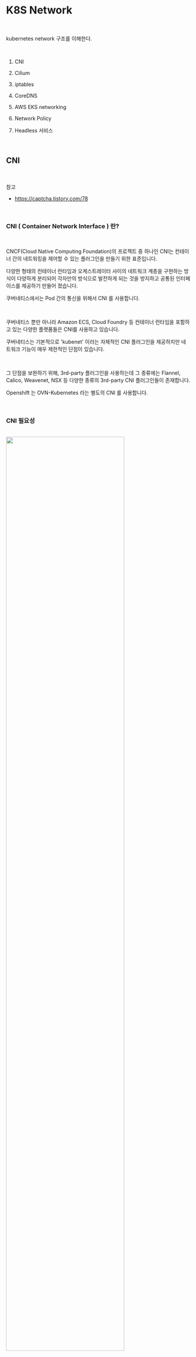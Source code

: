 # K8S Network

<br/>

kubernetes network 구조를  이해한다.  

<br/>


1. CNI  

2. Cilium  

3. iptables  

4. CoreDNS  

5. AWS EKS networking

6. Network Policy  

7. Headless 서비스  

<br/>

## CNI

<br/>

참고  
- https://captcha.tistory.com/78    

<br/>

### CNI ( Container Network Interface ) 란?

<br/>


CNCF(Cloud Native Computing Foundation)의 프로젝트 중 하나인 CNI는 컨테이너 간의 네트워킹을 제어할 수 있는 플러그인을 만들기 위한 표준입니다.   

다양한 형태의 컨테이너 런타임과 오케스트레이터 사이의 네트워크 계층을 구현하는 방식이 다양하게 분리되어 각자만의 방식으로 발전하게 되는 것을 방지하고 공통된 인터페이스를 제공하기 만들어 졌습니다.  

쿠버네티스에서는 Pod 간의 통신을 위해서 CNI 를 사용합니다. 

 
<br/>

쿠버네티스 뿐만 아니라 Amazon ECS, Cloud Foundry 등 컨테이너 런타임을 포함하고 있는 다양한 플랫폼들은 CNI를 사용하고 있습니다.   

쿠버네티스는 기본적으로 'kubenet' 이라는 자체적인 CNI 플러그인을 제공하지만 네트워크 기능이 매우 제한적인 단점이 있습니다.
 
<br/>

그 단점을 보완하기 위해, 3rd-party 플러그인을 사용하는데 그 종류에는 Flannel, Calico, Weavenet, NSX 등 다양한 종류의 3rd-party CNI 플러그인들이 존재합니다.    

Openshift 는 OVN-Kubernetes 라는 별도의 CNI 를 사용합니다.

<br/>

### CNI 필요성 

<br/>


<img src="./assets/cni_1.png" style="width: 80%; height: auto;"/>    


<br/>

예를들어, 위 그림과 같이 컨테이너 기반으로 동작하는 애플리케이션에 Web UI 컨테이너, Login 컨테이너, 장바구니 Cart 컨테이너 이렇게 멀티 호스트로 구성되어 있습니다. Web UI, Login, Cart 컨테이너는 서로 간에 당연히 통신이 되어야 할 겁니다.   

UI 컨테이너(172.17.0.2) 에서 Login 컨테이너(172.17.0.2) 로 통신을 하기 위해 트래픽을 보낸다고 가정합니다.   

정상적인 통신 패턴이라면 UI 컨테이너는 veth0 인터페이스를 통해 docker0 라는 브릿지 인터페이스를 타고 NAT처리 되어 worker node #1의 물리 인터페이스인 ens160의 IP(10.200.155.22) 로 나갑니다.   

그 후,  worker node #2 의 물리 인터페이스인 ens160 (10.200.155.23) 으로 들어와 docker0 브릿지 인터페이스를 통해 Login 컨테이너의 veth0으로 들어옵니다.   


그러나 위 그림에서 보듯이, 두 컨테이너의 IP는 동일하기 때문에 UI 컨테이너에서 Login 컨테이너로 통신을 시도하면 자기 자신인 UI 컨테이너 로컬로 통신을 시도 할 것입니다.   

위와 같은 멀티 호스트로 구성되어 있는 컨테이너 끼리 통신을 하기 위해서는 CNI가 반드시 설치되어 있어야 합니다.  

<br/>

<img src="./assets/cni_2.png" style="width: 80%; height: auto;"/>    

<br/>

CNI는 Calico, Weavenet, AWS CNI 등 매우 다양한 종류가 있습니다.  

위 그림에서는 weave net이라고 하는 CNI가 브릿지 인터페이스를 만들고 컨테이너 네트워크 대역대를 나눠주며 라우팅 테이블까지 생성하여 UI 컨테이너가 Login, Cart 컨테이너로 통신하는데 전혀 문제 없도록 지원합니다.   

<br/>

### CNI에서 사용되는 네트워크 모델  

<br/>

CNI Provider는 VXLAN(Virtual Extensible Lan), IP-in-IP 과 같은 캡슐화된 네트워크 모델 또는 BGP (Border Gateway Protocol)와 같은 캡슐화 되지 않은 네트워크 모델을 사용하여 네트워크 패브릭을 구현합니다.  

<br/>

### CNI 3rd-Party 플러그인 종류 및 지원하는 기능

<br/>

<img src="./assets/cni_3.png" style="width: 80%; height: auto;"/>    


<br/>

## Cilium

<br/>

참고   
- https://malwareanalysis.tistory.com/288

<br/>

### Cilium 등장 

<br/>

Cilium은 공식문서 소개 글처럼 linux eBPF를 이용한 고성능 네트워킹 솔루션입니다.  

쿠버네티스에서는 CNI로 동작합니다. 고성능 네트워킹 초점을 둔 이유는 iptables을 이용한 쿠버네티스 트래픽 라우팅의 단점을 보완하려는 목적이 있기 때문입니다.  


<br/>

### iptables 단정

<br/>

iptables의 특징때문에 파드와 서비스 갯수의 합이 몇천개, 몇만개 이상이라면 네트워크 성능이 낮아집니다.

<br/>

첫 번째 특징은, iptables는 일치한 iptables 규칙을 찾을 때까지 모든 규칙을 평가하는 특징이 있습니다. 파드와 서비스가 많아질수록 규칙을 찾는 시간이 지연되므로 네트워크 성능에 영향을 끼칩니다. 

<br/>


kube-proxy가 iptables모드를 사용하면, 파드 또는 서비스로 가는 트래픽은 iptables 규칙(rule)에 따라서 흘러갑니다. 파드/서비스가 생성될 때마다 iptables규칙이 여러개 생성됩니다. 예를 들어 파드 1개가 생성되면 iptables가 5개 이상 생성될 수 있습니다. 파드/서비스 갯수가 많아질수록 iptables는 기하급수적으로 증가합니다.   

결국, 일치하는 iptables를 찾을 때까지 수많은 iptables 규칙을 검사합니다. 

<br/>

두번째 특징은 iptaebls규칙 추가방법입니다. 새로운 규칙이 추가될 때마다 기존의 전체 규칙을 바꿔야 합니다. 데이터베이스 행(row)을 추가하는 방법이 아닙니다.   

이러한 결함을 "Incremental Update"기능 미지원이라고 부릅니다. 블로그 인용에 따르면 5000개의 서비스가 존재하는 상태에서 iptables 규칙을 추가하면 11분 정도가 소요된다고 합니다.  

<br/>

### route 경로  조회

<br/>

worker node 2번 서버에 접속을 한다.  

```bash
root@edu25:~# worker.sh
Worker Node OKD-2 connect.
core@okd-2.okd4.ktdemo.duckdns.org's password:
Fedora CoreOS 37.20230218.3.0
Tracker: https://github.com/coreos/fedora-coreos-tracker
Discuss: https://discussion.fedoraproject.org/tag/coreos

Last login: Sun Nov  5 18:55:37 2023 from 211.253.38.88
```  

<br/>

iptables 조회를 해봅니다. 

```bash
sudo iptables-save | grep 443
```  

Output
```bash
-A KUBE-SERVICES -d 172.30.70.227/32 -p tcp -m comment --comment "openshift-machine-api/machine-api-operator-webhook:https has no endpoints" -m tcp --dport 443 -j REJECT --reject-with icmp-port-unreachable
-A KUBE-SERVICES -d 172.30.199.52/32 -p tcp -m comment --comment "opensearch/opentelemetry-opentelemetry-operator-webhook has no endpoints" -m tcp --dport 443 -j REJECT --reject-with icmp-port-unreachable
-A KUBE-SERVICES -d 172.30.17.250/32 -p tcp -m comment --comment "opensearch/opentelemetry-opentelemetry-operator:https has no endpoints" -m tcp --dport 8443 -j REJECT --reject-with icmp-port-unreachable
-A KUBE-SEP-223KLBGHH3GIBFEC -p tcp -m comment --comment "openshift-machine-api/cluster-baremetal-operator-service:https" -m tcp -j DNAT --to-destination 10.128.0.17:8443
-A KUBE-SEP-25KJPLCOM5CAULPE -s 10.128.0.10/32 -m comment --comment "openshift-operator-lifecycle-manager/packageserver-service:5443" -j KUBE-MARK-MASQ
-A KUBE-SEP-25KJPLCOM5CAULPE -p tcp -m comment --comment "openshift-operator-lifecycle-manager/packageserver-service:5443" -m tcp -j DNAT --to-destination 10.128.0.10:5443
-A KUBE-SEP-2LD5ANDIU5KY663M -p tcp -m comment --comment "openshift-machine-api/control-plane-machine-set-operator:https" -m tcp -j DNAT --to-destination 10.128.0.37:9443
-A KUBE-SEP-3V2YDWSK4J7LMC65 -p tcp -m comment --comment "openshift-user-workload-monitoring/grafana-operator-controller-manager-metrics-service:https" -m tcp -j DNAT --to-destination 10.130.0.162:8443
...
```

<br/>

### 라우팅 단순화를 위한 eBPF 활용

<br/>

많은 연구자와 실무자들이 좋은 방법을 찾기 위해 방법을 연구했었고, 지금 많이 주목받고 있는 주제가 eBPF입니다. eBPF는 BPF의 확장개념입니다.

<br/>

공식문서에서 소개된것 처럼 eBPF는 두가지 키워드가 있습니다. ①커널 소스코드 또는 모듈로드 없이 기능 확장과 ②실행될 때 샌드박스로 작업이 수행됩니다. 간단하게 리눅스에서 지원하는 필터기능인데 샌드박스로 실행된다라고 이해하면 됩니다.   

eBPF는 이벤트 hook기반으로 동작합니다.   

<br/>

<img src="./assets/cni_4.png" style="width: 80%; height: auto;"/>    


<br/>

eBPF는 다양한 분야에서 활용되고 연구중입니다. 네트워크 분야에서는 리눅스 네트워크 스택에 eBPF를 활용하여 사용자 정의 기능을 추가하거나 커널레벨 네트워크 레이어 흐름을 수정할 수 있습니다.  

<br/>


<img src="./assets/cni_5.png" style="width: 80%; height: auto;"/>    

<br/>

컨테이너 분야에서는 컨테이너로 트래픽이 라우팅 되는 과정을 eBPF를 이용합니다. 사용자가 직접 컨테이너에 eBPF를 적용하기 어려우니, Cilium이 쉽게 적용할 수 있도록 도와줍니다.

<br/>

<img src="./assets/cni_6.png" style="width: 80%; height: auto;"/>    

<br/>

쿠버네티스에 분야에서는 Cilium이 CNI로 도입되어서 쿠버네티스 클러스터 네트워킹 역할을 담당합니다.

<br/>

<img src="./assets/cni_7.png" style="width: 80%; height: auto;"/>    

<br/>

출처: https://cilium.io/blog/2018/04/17/why-is-the-kernel-community-replacing-iptables
출처: https://blog.naver.com/kangdorr/222593265958


<br/>

## iptables

<br/>

참고 : https://www.kangtaeho.com/69

<br/>

### 실습   

<br/>

nginx 서비스를 조회해 본다.  

```bash
root@edu25:~# kubectl get svc
NAME                         TYPE        CLUSTER-IP       EXTERNAL-IP   PORT(S)    AGE
backend                      ClusterIP   172.30.206.211   <none>        8080/TCP   6d1h
backend-springboot           ClusterIP   172.30.106.41    <none>        80/TCP     6d6h
elastic-agent-integrations   ClusterIP   172.30.65.7      <none>        8125/UDP   8d
external-node-exporter       ClusterIP   172.30.94.58     <none>        9100/TCP   12d
frontend                     ClusterIP   172.30.211.233   <none>        8080/TCP   6d1h
frontend-react               ClusterIP   172.30.240.142   <none>        80/TCP     7d23h
nginx                        ClusterIP   172.30.81.39     <none>        80/TCP     6d12h
```  

<br/>
worker node에서  nginx 서비스의 ip로 iptables를 조회를 한다.  

```bash
[core@okd-2 ~]$ sudo iptables -t nat -S | grep 172.30.81.39
-A KUBE-SERVICES -d 172.30.81.39/32 -p tcp -m comment --comment "edu25/nginx:http cluster IP" -m tcp --dport 80 -j KUBE-SVC-5OS5BND5KMKOINHH
-A KUBE-SVC-5OS5BND5KMKOINHH -d 172.30.81.39/32 ! -i tun0 -p tcp -m comment --comment "edu25/nginx:http cluster IP" -m tcp --dport 80 -j KUBE-MARK-MASQ
```

<br/>

체인을 따라서  다시 KUBE-SVC 시작하는 값으로 추적을 한다.   
아래에 나오는 IP는 pod 의 IP 이다.  

```bash
[core@okd-2 ~]$ sudo  iptables -t nat -S | grep KUBE-SVC-5OS5BND5KMKOINHH
-N KUBE-SVC-5OS5BND5KMKOINHH
-A KUBE-SERVICES -d 172.30.81.39/32 -p tcp -m comment --comment "edu25/nginx:http cluster IP" -m tcp --dport 80 -j KUBE-SVC-5OS5BND5KMKOINHH
-A KUBE-SVC-5OS5BND5KMKOINHH -d 172.30.81.39/32 ! -i tun0 -p tcp -m comment --comment "edu25/nginx:http cluster IP" -m tcp --dport 80 -j KUBE-MARK-MASQ
-A KUBE-SVC-5OS5BND5KMKOINHH -m comment --comment "edu25/nginx:http -> 10.128.3.121:80" -m statistic --mode random --probability 0.20000000019 -j KUBE-SEP-BGX236REKJDO52A7
-A KUBE-SVC-5OS5BND5KMKOINHH -m comment --comment "edu25/nginx:http -> 10.129.1.208:80" -m statistic --mode random --probability 0.25000000000 -j KUBE-SEP-ND2BOW5Z7Q3X7BXE
-A KUBE-SVC-5OS5BND5KMKOINHH -m comment --comment "edu25/nginx:http -> 10.129.2.234:80" -m statistic --mode random --probability 0.33333333349 -j KUBE-SEP-477D6XEJNUO7OHCM
-A KUBE-SVC-5OS5BND5KMKOINHH -m comment --comment "edu25/nginx:http -> 10.130.1.86:80" -m statistic --mode random --probability 0.50000000000 -j KUBE-SEP-ACO4VGHVUKOBOOEA
-A KUBE-SVC-5OS5BND5KMKOINHH -m comment --comment "edu25/nginx:http -> 10.131.0.17:80" -j KUBE-SEP-J2HVM7YGNXR4UJJO
```

<br/>

Pod 의 IP 를 조회해 본다.    
iptables 의 IP와 정확히 일치한다.  

```bash
root@edu25:~# kubectl get po -o wide | grep nginx-deployment
nginx-deployment-56569bbd7d-2rdxf                       1/1     Running   0              111m    10.129.2.234   okd-6.okd4.ktdemo.duckdns.org   <none>           <none>
nginx-deployment-56569bbd7d-8b5k8                       1/1     Running   0              27s     10.129.1.208   okd-3.okd4.ktdemo.duckdns.org   <none>           <none>
nginx-deployment-56569bbd7d-8rnp4                       1/1     Running   0              67s     10.130.1.86    okd-4.okd4.ktdemo.duckdns.org   <none>           <none>
nginx-deployment-56569bbd7d-cqzqx                       1/1     Running   0              67s     10.128.3.121   okd-5.okd4.ktdemo.duckdns.org   <none>           <none>
nginx-deployment-56569bbd7d-xrjsm                       1/1     Running   0              8s      10.131.0.17    okd-2.okd4.ktdemo.duckdns.org   <none>           <none>
```


<br/>

## CoreDNS

<br/>

참고   
- https://malwareanalysis.tistory.com/267

<br/>

### 향후 추가

<br/>


<br/>

## AWS EKS networking

<br/>

참고   
- https://wolf-sheep.tistory.com/208 

<br/>

### AWS VPC CNI

<br/>

Networking plugin for pod networking in Kubernetes using ENIs(Elastic Network Interfaces) on AWS  

<img src="./assets/aws_cni_1.png" style="width: 80%; height: auto;"/>    

<br/>

### VPC CNI 의 특징

<br/>


- 노드의 IP 대역과 파드의 IP 네트워크 대역이 같아서 직접 통신이 가능하다!!  
- VPC와 통합을 통해, VPC Flow logs, 라우팅 정책, 보안그룹 활용 가능  
- VPC 대역 내에서 각각의 파드에 IP 할당  
- VPC ENI에 미리 할당된 IP(Local-IPAM Warm IP Pool)를 파드에서 사용 가능   

<br/>

<img src="./assets/aws_cni_2.png" style="width: 80%; height: auto;"/>    

<br/>

VPC CNI는 Overlay Network를 통하지 않기 때문에 다른 CNI 대비 좀더 빠르다.

<img src="./assets/aws_cni_3.png" style="width: 80%; height: auto;"/>    

<br/>

Amazon VPC CNI, 이제 Kubernetes NetworkPolicy 시행 지원  
- https://aws.amazon.com/ko/about-aws/whats-new/2023/08/amazon-vpc-cni-kubernetes-networkpolicy-enforcement/


<br/>

## Network Policy  

<br/>

참고    
- https://lifeoncloud.kr/entry/Network-Policy   
- https://waspro.tistory.com/768  

<br/>

### Network Policy 란

<br/>

쿠버네티스의 네트워크를 레이블, IP주소, 포트 수준에서 제어할 수 있는 네임스페이스 단위의 리소스  

<br/>


- 쿠버네티스의 네트워크를 레이블, IP주소, 포트 수준에서 제어할 수 있다.  
- Network Policy를 적용할 Pod를 식별하는 방법으로 Pod, 네임스페이스, IP주소를 조합하여 만들 수 있다.  
- 특정 Network Policy를 적용한 Pod는 해당 Network Policy를 제외한 트래픽은 모두 deny한다.    
  - Network Policy가 없다면, 네임스페이스의 모든 트래픽이 열려있다.(default-allow)  
  - Network Policy가 있다면, 해당 Network Policy의 영향을 받는 Pod는 해당 Network Policy 를 제외하고 나머지 트래픽은 전부 막힌다.(default-deny)  

<br/>

특징  
- Network Policy는 Pod에만 적용된다.
- 쿠버네티스 클러스터에는 Network Policy가 설정되어 있지 않은 것이 기본값이다.

<br/>

### Network Policy의 spec 구성요소


<br/>

policyTypes
- Network Policy의 트래픽 종류를 지정한다.  

podSelector
- Network Policy가 적용될 Pod를 지정한다.

egress  
- 아웃바운드 트래픽 허용 정책을 정의한다.
- egress 항목이 {}과 같이 비어있으면 모두 허용이다.

ingress  
- 인바운드 트래픽 허용 정책을 정의한다.
- ingress 항목이 {}과 같이 비어있으면 모두 허용이다.

<br/>

### Network Policy 세가지 식별자(identifier) 종류

<br/>

podSelector
- 특정 레이블을 가진 Pod에서 들어오는/나가는 통신 허용

namespaceSelector
- 특정 네임스페이스에 있는 Pod에서 들어오는/나가는 통신 허용
- 특정 레이블을 가진 네임스페이스의 모든 Pod들을 대상으로 적용한다.

ipBlock
- 특정 CIDR에서 들어오는/나가는 통신 허용

<br/>

Network Policy Spec  

<img src="./assets/k8s_network_policy_1.png" style="width: 80%; height: auto;"/>

<br/>

Network Policy 세부 Spec  

<img src="./assets/k8s_network_policy_2.png" style="width: 80%; height: auto;"/>

<br/>

#### Network Policy 기본 정책  

<br/>

> (기본값) 모든 Ingress와 모든 Egress 트래픽 허용    

`podSelector: {}` 라는 것은 모든 Pod에 적용

<br/>

```bash
apiVersion: networking.k8s.io/v1
kind: NetworkPolicy
metadata:
  name: default-allow-all
spec:
  policyTypes:
  - Ingress
  - Egress
  podSelector: {}
  ingress:
  - {}
  egress:
  - {}
```  

<br/>

> 모든 Ingress와 모든 Egress 트래픽 거부

<br/>

policyTypes은 Ingress, Egress지만,
허용하는 조건을 명시하는 ingress와 egress 항목 모두 없으므로, 허용되는 트래픽이 인바운드, 아웃바운드 모두 없다.  

```bash
apiVersion: networking.k8s.io/v1
kind: NetworkPolicy
metadata:
  name: default-deny-all
spec:
  policyTypes:
  - Ingress
  - Egress
  podSelector: {}
```  

<br/>

#### 실습 ( Network Policy )  

<br/>

각 namespace 에  nginx pod와 service를 생성한다.  

```bash
root@edu25:~# cat nginx.yaml
apiVersion: apps/v1
kind: Deployment
metadata:
  name: nginx-deployment
  labels:
    app: nginx
spec:
  replicas: 1
  selector:
    matchLabels:
      app: nginx
  template:
    metadata:
      labels:
        app: nginx
    spec:
      containers:
      - name: nginx
        image: ghcr.io/shclub/nginx:latest
        ports:
        - containerPort: 80
---
apiVersion: v1
kind: Service
metadata:
  name: nginx
  labels:
    app: nginx
spec:
  ports:
  - port: 80
    targetPort: 80
    name: http
  selector:
    app: nginx
  type: ClusterIP
root@edu25:~# kubectl apply -f nginx.yaml
```

<br/>

오픈 해줄 namespace 의 label을 확인 합니다.   

```bash
root@edu25:~# kubectl edit namespace edu24
```  

<br/>  

`kubernetes.io/metadata.name: edu24` 가 `key : value` 형태로 구성 되어 있습니다.  

```bash
 labels:
    kubernetes.io/metadata.name: edu24
    pod-security.kubernetes.io/audit: privileged
    pod-security.kubernetes.io/audit-version: v1.24
    pod-security.kubernetes.io/warn: privileged
    pod-security.kubernetes.io/warn-version: v1.24
```  

<br/>

network_policy 를 생성합니다.  

```bash
root@edu25:~# cat network_policy_nginx.yaml
apiVersion: networking.k8s.io/v1
kind: NetworkPolicy
metadata:
  name: nginx-policy
spec:
  podSelector:
    matchLabels:
      app: nginx
  policyTypes:
    - Ingress
  ingress:
    - from:
        - namespaceSelector:
            matchLabels:
              kubernetes.io/metadata.name: edu24
        - podSelector:
            matchLabels:
              app: nginx
      ports:
        - protocol: TCP
          port: 80
root@edu25:~# kubectl apply -f network_policy_nginx.yaml
```  

<br/>

다른 namespace 에서 pod에 들어가서 curl 로 서비스를 확인 해봅니다.  

```bash
root@edu25:~# kubectl exec -it nginx-deployment-56569bbd7d-bxl5k sh -n edu24
```  

<br/>

정상적으로 접속이 됩니다.  

```bash
# curl nginx.edu25
<!DOCTYPE html>
<html>
<head>
<title>Welcome to nginx!</title>
<style>
html { color-scheme: light dark; }
body { width: 35em; margin: 0 auto;
font-family: Tahoma, Verdana, Arial, sans-serif; }
</style>
</head>
<body>
<h1>Welcome to nginx!</h1>
<p>If you see this page, the nginx web server is successfully installed and
working. Further configuration is required.</p>

<p>For online documentation and support please refer to
<a href="http://nginx.org/">nginx.org</a>.<br/>
Commercial support is available at
<a href="http://nginx.com/">nginx.com</a>.</p>

<p><em>Thank you for using nginx.</em></p>
</body>
</html>
```

<br/>

####  CKA 문제   

<br/>

- Create a New NetworkPolicy named allow-port-from-namespace in the existing your namespace .  
- Ensure that the new NetworkPolicy allows Pods in namespace edu25 to connect port 80 of Pods in your namespace.  

<br/>

## Headless 서비스  

<br/>

참고    
- https://malwareanalysis.tistory.com/493 

<br/>

### Headless서비스란?

<br/>


Headless서비 스는 `ClusterIP가 없는 서비스` 입니다. kubectl로 서비스를 조회하면 ClusterIP가 None으로 표시됩니다.    

```bash
[root@bastion ~]# kubectl get svc -n elastic
NAME                            TYPE        CLUSTER-IP       EXTERNAL-IP   PORT(S)             AGE
apm-server                      ClusterIP   172.30.49.195    <none>        8200/TCP            25d
elastic-agent-integrations      ClusterIP   172.30.191.250   <none>        8125/UDP            9d
elasticsearch-master            ClusterIP   172.30.169.170   <none>        9200/TCP,9300/TCP   18d
elasticsearch-master-headless   ClusterIP   None             <none>        9200/TCP,9300/TCP   18d
fleet-server                    ClusterIP   172.30.162.24    <none>        8220/TCP            25d
kibana-kibana                   ClusterIP   172.30.70.14     <none>        5601/TCP            23d
```  

<br/>

### Headless서비스와 일반 서비스 비교  

<br/>

Headless서비스는 kube-proxy가 처리하지 않아서 `서비스` 를 이용한 로드 밸런싱 기능은 지원하지 않습니다.    


일반 서비스는 kube-proxy가 처리하므로 서비스가 트래픽을 로드밸런싱 합니다. 하지만 headless서비스는 서비스를 거치지 않고 pod에 직접 접근합니다 .

<img src="./assets/headless_1.png" style="width: 80%; height: auto;"/>    


먼저 nginx pod를 하나 생성 합니다.  

```bash
kubectl run my-nginx --image=nginx --port=80 --labels="app=nginx-for-svc"
```  

<br/>

headless service를 생성합니다.      

`clusterIP: None` 입니다.

```bash
[root@bastion security]# cat headless-manifest.yaml
# headless.yaml
apiVersion: v1
kind: Service
metadata:
  name: headless-service
spec:
  type: ClusterIP
  clusterIP: None
  selector:
    app: nginx-for-svc
  ports:
  - protocol: TCP
    port: 80
    targetPort: 80
```

<br/>

서비스를 조회합니다.   

```bash
[root@bastion security]# kubectl get svc
NAME                         TYPE        CLUSTER-IP       EXTERNAL-IP   PORT(S)    AGE
headless-service             ClusterIP   None             <none>        80/TCP     8m42s
nginx                        ClusterIP   172.30.81.39     <none>        80/TCP     6d22h
```  

<br/>

POD의 IP 를 확인합니다.  

```bash
[root@bastion security]# kubectl get po -o wide | grep my-nginx
my-nginx                                                1/1     Running   0              10m     10.129.1.214   okd-3.okd4.ktdemo.duckdns.org   <none>           <none>
```  

<br/>

netshoot 라는 네트웍 진단을 위한 POD를 하나 생성합니다.   

```bash
[root@bastion security]# cat netshoot_pod.yaml
apiVersion: apps/v1
kind: Deployment
metadata:
  name: netshoot-pod
spec:
  replicas: 1
  selector:
    matchLabels:
      app: netshoot-pod
  template:
    metadata:
      labels:
        app: netshoot-pod
    spec:
      containers:
      - name: netshoot-pod
        image: ghcr.io/shclub/netshoot
        command: ["tail"]
        args: ["-f", "/dev/null"]
      terminationGracePeriodSeconds: 0
```  

<br/>

netshoot pod에 접속하여 nslookup을 해봅니다.    

```bash
kubectl exec -it netshoot-pod-85b5dfb564-fxmmt sh
```

<br/>

먼저 headless 서비스를 호출해 봅니다.  
pod의 ip 가 나오는것을 확인 할수 있습니다.  

```bash
~ # nslookup headless-service.edu25.svc
Server:		172.30.0.10
Address:	172.30.0.10#53

Name:	headless-service.edu25.svc.cluster.local
Address: 10.129.1.214
```  
<br/>

일반 서비스를 호출 합니다.  
service의 ip가 나오고 `kube-proxy` 가 로드밸런싱을 합니다.  

```bash
~ # nslookup nginx.edu25.svc
Server:		172.30.0.10
Address:	172.30.0.10#53

Name:	nginx.edu25.svc.cluster.local
Address: 172.30.81.39
```

<br/>

###  headless는 언제 사용될까?

<br/>

headless서비스는 `pod`를 그룹으로 관리하고 POD IP목록을 직접 조회가 필요한 아키텍처에서 사용합니다. master/slave, 클러스터 등 아키텍처를 가지고 있는 데이터베이스에서 많이 사용합니다.  

예로 Elsaticsearch helm chart에서 headless서비스를 사용하여 master목록을 관리합니다.  

<br/>

<img src="./assets/headless_2.png" style="width: 80%; height: auto;"/>    

<br/>


## 참고 자료  

<br/>

- SNAT/DNAT : https://tech.kakao.com/2021/03/03/network-node-manager/   

- pod networking : https://jonnung.dev/kubernetes/2020/02/24/kubernetes-pod-networking/  

- kube-proxy + hidden network : https://medium.com/@seifeddinerajhi/kube-proxy-and-cni-the-hidden-components-of-kubernetes-networking-eb30000bf87a  

- vxlan : https://ssup2.github.io/theory_analysis/Overlay_Network_VXLAN/   
  

- Network Policy animation : https://ahmet.im/blog/kubernetes-network-policy/  
- Network Policy : https://kmaster.tistory.com/70  

- 쿠버네티스(Kubernetes) 네트워크 정리 ( k8s 네트웍 4가지 ) : https://medium.com/finda-tech/kubernetes-%EB%84%A4%ED%8A%B8%EC%9B%8C%ED%81%AC-%EC%A0%95%EB%A6%AC-fccd4fd0ae6

- headless : https://malwareanalysis.tistory.com/339  

 
<br/>
